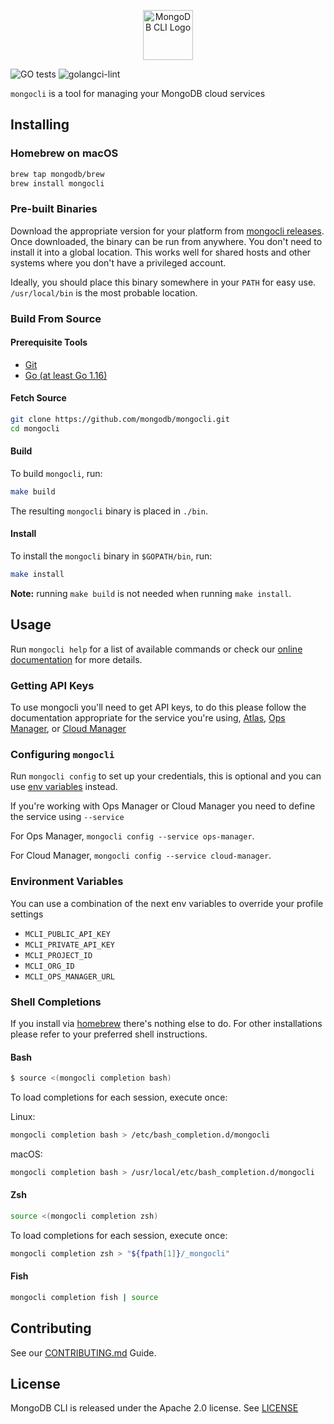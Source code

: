 <p align="center">
  <img width="80" height="80" src="https://raw.github.com/mongodb/mongocli/master/mongocli.png" alt="MongoDB CLI Logo">
</p>


![GO tests](https://github.com/mongodb/mongocli/workflows/GO%20tests/badge.svg)
![golangci-lint](https://github.com/mongodb/mongocli/workflows/golangci-lint/badge.svg)

`mongocli` is a tool for managing your MongoDB cloud services

## Installing

### Homebrew on macOS

```bash
brew tap mongodb/brew
brew install mongocli
```

### Pre-built Binaries

Download the appropriate version for your platform from [mongocli releases](https://github.com/mongodb/mongocli/releases). 
Once downloaded, the binary can be run from anywhere.
You don't need to install it into a global location. 
This works well for shared hosts and other systems where you don't have a privileged account.

Ideally, you should place this binary somewhere in your `PATH` for easy use. `/usr/local/bin` is the most probable location.

### Build From Source 

#### Prerequisite Tools 
- [Git](https://git-scm.com/)
- [Go (at least Go 1.16)](https://golang.org/dl/)

#### Fetch Source

```bash
git clone https://github.com/mongodb/mongocli.git
cd mongocli
```

#### Build

To build `mongocli`, run:

```bash
make build
```

The resulting `mongocli` binary is placed in `./bin`.

#### Install

To install the `mongocli` binary in `$GOPATH/bin`, run:

```bash
make install
```

**Note:** running `make build` is not needed when running `make install`.

## Usage

Run `mongocli help` for a list of available commands
or check our [online documentation](https://docs.mongodb.com/mongocli/master/) for more details.

### Getting API Keys

To use mongocli you'll need to get API keys, to do this please follow the documentation 
appropriate for the service you're using, 
[Atlas](https://docs.atlas.mongodb.com/configure-api-access/),
[Ops Manager](https://docs.opsmanager.mongodb.com/current/tutorial/configure-public-api-access/),
or [Cloud Manager](https://docs.cloudmanager.mongodb.com/tutorial/manage-programmatic-api-keys/)

### Configuring `mongocli`

Run `mongocli config` to set up your credentials, 
this is optional and you can use [env variables](#environment-variables) instead.

If you're working with Ops Manager or Cloud Manager you need to define the service using `--service`

For Ops Manager, `mongocli config --service ops-manager`.

For Cloud Manager, `mongocli config --service cloud-manager`.  

### Environment Variables

You can use a combination of the next env variables to override your profile settings

- `MCLI_PUBLIC_API_KEY`
- `MCLI_PRIVATE_API_KEY`
- `MCLI_PROJECT_ID`
- `MCLI_ORG_ID`
- `MCLI_OPS_MANAGER_URL`

### Shell Completions

If you install via [homebrew](#hombrew-on-macos) there's nothing else to do. 
For other installations please refer to your preferred shell instructions.

#### Bash

```bash
$ source <(mongocli completion bash)
```

To load completions for each session, execute once:

Linux:
```bash
mongocli completion bash > /etc/bash_completion.d/mongocli
```
  
macOS:
```bash
mongocli completion bash > /usr/local/etc/bash_completion.d/mongocli
```

#### Zsh

```bash
source <(mongocli completion zsh)
``` 

To load completions for each session, execute once:

```bash
mongocli completion zsh > "${fpath[1]}/_mongocli"
```

#### Fish

```bash
mongocli completion fish | source
```

## Contributing

See our [CONTRIBUTING.md](CONTRIBUTING.md) Guide.

## License

MongoDB CLI is released under the Apache 2.0 license. See [LICENSE](LICENSE)
